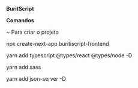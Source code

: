**BuritScript**

**Comandos**

~ Para criar o projeto

npx create-next-app buritiscript-frontend

yarn add typescript @types/react @types/node -D

yarn add sass

yarn add json-server -D